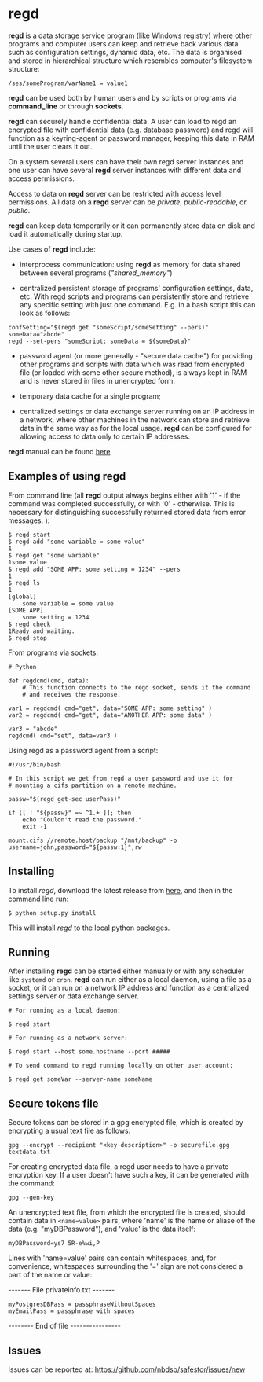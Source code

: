   regd
=========

__regd__ is a data storage service program (like Windows registry) where other 
programs and computer users can keep and retrieve back various data such
as configuration settings, dynamic data, etc. The data is organised and stored in hierarchical structure which resembles computer's filesystem structure:

`/ses/someProgram/varName1 = value1`

__regd__ can be used both by human users and by scripts or programs via 
__command_line__ or through __sockets__.

__regd__ can securely handle confidential data. A user can load to
regd an encrypted file with confidential data (e.g. database 
password) and regd will function as a keyring-agent or password
manager, keeping this data in RAM until the user clears it out.

On a system several users can have their own regd server instances and one
user can have several __regd__ server instances with different data and access
permissions.

Access to data on __regd__ server can be restricted with access level permissions. 
All data on a __regd__ server can be _private_, _public-readable_, or _public_.

__regd__ can keep data temporarily or it can permanently store data on disk 
and load it automatically during startup.

Use cases of __regd__ include:  

- interprocess communication: using __regd__ as memory for data shared between several programs (_"shared_memory"_)

- centralized persistent storage of programs' configuration settings, data, etc.
With regd scripts and programs can persistently store and retrieve any specific setting with just one command. E.g. in a bash script this can look as follows:

`confSetting="$(regd get "someScript/someSetting" --pers)"`  
`someData="abcde"`  
`regd --set-pers "someScript: someData = ${someData}"`

- password agent (or more generally - "secure data cache") for providing other programs 
and scripts with data which was read from encrypted file (or loaded with some other 
secure method), is always kept in RAM and is never stored in files in unencrypted form.

- temporary data cache for a single program;

- centralized settings or data exchange server running on an IP address in a network,
where other machines in the network can store and retrieve data in the same way
as for the local usage. __regd__ can be configured for allowing access to data only to
certain IP addresses.

__regd__ manual can be found [here](https://github.com/nbdsp/regd/blob/master/data/MANUAL.md)

## Examples of using regd

From command line (all __regd__ output always begins either with '1' - if the command was completed successfully, or with '0' - otherwise. This is necessary for distinguishing successfully returned stored data from error messages. ):

```
$ regd start
$ regd add "some variable = some value"
1
$ regd get "some variable"
1some value
$ regd add "SOME APP: some setting = 1234" --pers
1
$ regd ls
1
[global]
    some variable = some value
[SOME APP]
    some setting = 1234
$ regd check
1Ready and waiting.
$ regd stop
```

From programs via sockets:

```
# Python 

def regdcmd(cmd, data):
	# This function connects to the regd socket, sends it the command 
	# and receives the response.

var1 = regdcmd( cmd="get", data="SOME APP: some setting" )
var2 = regdcmd( cmd="get", data="ANOTHER APP: some data" )

var3 = "abcde"
regdcmd( cmd="set", data=var3 )
```

Using regd as a password agent from a script:

```
#!/usr/bin/bash

# In this script we get from regd a user password and use it for
# mounting a cifs partition on a remote machine.

passw="$(regd get-sec userPass)"

if [[ ! "${passw}" =~ ^1.+ ]]; then
	echo "Couldn't read the password."
	exit -1

mount.cifs //remote.host/backup "/mnt/backup" -o username=john,password="${passw:1}",rw
```

Installing
----------

To install *regd*, download the latest release from [here](https://github.com/nbdsp/regd/releases),
and then in the command line run:

	$ python setup.py install

This will install *regd* to the local python packages.

Running
-------

After installing __regd__ can be started either manually or with any scheduler 
like `systemd` or `cron`. __regd__ can run either as a local daemon, using a file as a socket, or it can run on a network IP address and function as a centralized settings server or data exchange server.

```
# For running as a local daemon:

$ regd start

# For running as a network server:

$ regd start --host some.hostname --port #####

# To send command to regd running locally on other user account:

$ regd get someVar --server-name someName

```


  Secure tokens file
---------------------------

Secure tokens can be stored in a gpg encrypted file, which is created
by encrypting a usual text file as follows:

	gpg --encrypt --recipient "<key description>" -o securefile.gpg textdata.txt

For creating encrypted data file, a regd user needs to have a private
encryption key. If a user doesn't have such a key, it can be generated 
with the command:

	gpg --gen-key

An unencrypted text file, from which the encrypted file is created, should
contain data in `<name=value>` pairs, where 'name' is the name or aliase
of the data (e.g. "myDBPassword"), and 'value' is the data itself:
	
`myDBPassword=ys7 5R-e%wi,P`

Lines with 'name=value' pairs can contain whitespaces, and, for convenience,
whitespaces surrounding the '=' sign are not considered a part of the name or value:

------- File privateinfo.txt -------
```
myPostgresDBPass = passphraseWithoutSpaces
myEmailPass = passphrase with spaces
```
-------- End of file ----------------


   Issues
------------

Issues can be reported at: https://github.com/nbdsp/safestor/issues/new
